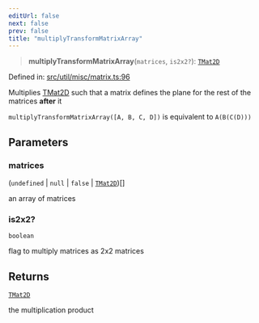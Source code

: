 ```yaml
---
editUrl: false
next: false
prev: false
title: "multiplyTransformMatrixArray"
---
```


> **multiplyTransformMatrixArray**(`matrices`, `is2x2?`): [`TMat2D`](/api/type-aliases/tmat2d/)

Defined in: [src/util/misc/matrix.ts:96](https://github.com/fabricjs/fabric.js/blob/b4f67b1cfd353d0e2763b168e07bce6b67895452/src/util/misc/matrix.ts#L96)

Multiplies [TMat2D](/api/type-aliases/tmat2d/) such that a matrix defines the plane for the rest of the matrices **after** it

`multiplyTransformMatrixArray([A, B, C, D])` is equivalent to `A(B(C(D)))`

## Parameters

### matrices

(`undefined` \| `null` \| `false` \| [`TMat2D`](/api/type-aliases/tmat2d/))[]

an array of matrices

### is2x2?

`boolean`

flag to multiply matrices as 2x2 matrices

## Returns

[`TMat2D`](/api/type-aliases/tmat2d/)

the multiplication product
